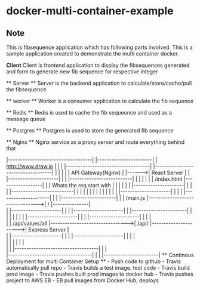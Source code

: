 docker-multi-container-example
==========

## Note
This is fibsequence application which has following parts involved. This is a sample application created to demonstrate the multi container docker. 

**Client**
Client is frontend application to display the fibsequences generated and form to generate new fib sequence for respective integer

** Server **
Server is the backend application to calculate/store/cache/pull the fibsequence

** worker **
Worker is a consumer application to calculate the fib sequence

** Redis **
Redis is used to cache the fib sequeunce and used as a message queue

** Postgres ** 
Postgres is used to store the generated fib sequence

** Nginx **
Nginx service as a proxy server and route everything behind that 



|-----------------------------------|                                                                       |-----------------------|
| http://www.draw.io                |                                                                       |                       |
|-----------------------------------|                   |-----------------------------------|               |                       | 
|                                   |                   |     API Gateway(Nginx)            |       |------>|   React Server        | 
|     |---------------------|       |                   |     |--------------------------|  |       |       |                       |
|     | /index.html         |------------------|        |     | Whats the req start with |  |       |       |                       |
|     |---------------------|       |          |        |     |--------------------------|  |       |       |                       |
|                                   |          |        |                                   |       |       |                       | 
|     |---------------------|       |          |        |     |---------------------|       |       |       |-----------------------| 
|     | /main.js            |-------------------------------->| /                   |---------------|        
|     |---------------------|       |                   |     |---------------------|       |               |-----------------------| 
|                                   |                   |                                   |               |                       | 
|     |---------------------|       |                   |     |---------------------|       |               |                       |         
|     | /api/values/all     |-------------------------------->| /api/               |---------------------->|  Express Server       |         
|     |---------------------|       |                   |     |---------------------|       |               |                       |         
|                                   |                   |                                   |               |                       |         
|                                   |                   |-----------------------------------|               |                       |             
|-----------------------------------|                                                                       |                       |
																											|-----------------------|
** Continous Deployment for multi Container Setup **
	- Push code to github
	- Travis automatically pull repo
	- Travis builds a test image, test code
	- Travis build prod image
	- Travis pushes built prod images to docker hub
	- Travis pushes project to AWS EB
	- EB pull images from Docker Hub, deploys